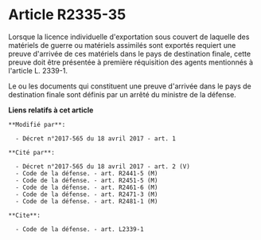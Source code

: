 # Article R2335-35

Lorsque la licence individuelle d'exportation sous couvert de laquelle des matériels de guerre ou matériels assimilés sont
exportés requiert une preuve d'arrivée de ces matériels dans le pays de destination finale, cette preuve doit être présentée
à première réquisition des agents mentionnés à l'article L. 2339-1.

Le ou les documents qui constituent une preuve d'arrivée dans le pays de destination finale sont définis par un arrêté du
ministre de la défense.

**Liens relatifs à cet article**

	**Modifié par**:

	  - Décret n°2017-565 du 18 avril 2017 - art. 1

	**Cité par**:

	  - Décret n°2017-565 du 18 avril 2017 - art. 2 (V)
	  - Code de la défense. - art. R2441-5 (M)
	  - Code de la défense. - art. R2451-5 (M)
	  - Code de la défense. - art. R2461-6 (M)
	  - Code de la défense. - art. R2471-3 (M)
	  - Code de la défense. - art. R2481-1 (M)

	**Cite**:

	  - Code de la défense. - art. L2339-1
